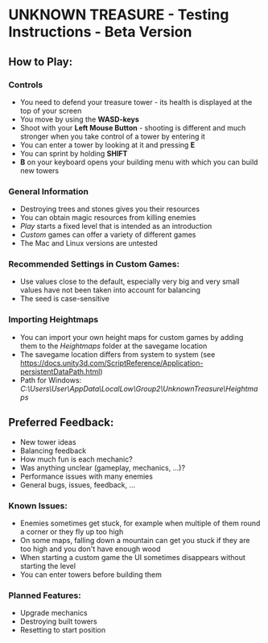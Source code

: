# UNKNOWN TREASURE - Testing Instructions - Beta Version

## How to Play:

### Controls
- You need to defend your treasure tower - its health is displayed at the top of your screen
- You move by using the **WASD-keys**
- Shoot with your **Left Mouse Button** - shooting is different and much stronger when you take control of a tower by entering it
- You can enter a tower by looking at it and pressing **E**
- You can sprint by holding **SHIFT**
- **B** on your keyboard opens your building menu with which you can build new towers

### General Information
- Destroying trees and stones gives you their resources
- You can obtain magic resources from killing enemies
- *Play* starts a fixed level that is intended as an introduction
- *Custom* games can offer a variety of different games
- The Mac and Linux versions are untested

### Recommended Settings in Custom Games:
- Use values close to the default, especially very big and very small values have not been taken into account for balancing
- The seed is case-sensitive

### Importing Heightmaps
- You can import your own height maps for custom games by adding them to the *Heightmaps* folder at the savegame location
- The savegame location differs from system to system (see https://docs.unity3d.com/ScriptReference/Application-persistentDataPath.html)
- Path for Windows: *C:\Users\User\AppData\LocalLow\Group2\UnknownTreasure\Heightmaps*

## Preferred Feedback:
- New tower ideas
- Balancing feedback
- How much fun is each mechanic?
- Was anything unclear (gameplay, mechanics, ...)?
- Performance issues with many enemies
- General bugs, issues, feedback, ...

### Known Issues:
- Enemies sometimes get stuck, for example when multiple of them round a corner or they fly up too high
- On some maps, falling down a mountain can get you stuck if they are too high and you don't have enough wood
- When starting a custom game the UI sometimes disappears without starting the level
- You can enter towers before building them

### Planned Features:
- Upgrade mechanics
- Destroying built towers
- Resetting to start position